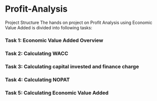 # Profit-Analysis
Project Structure
The hands on project on Profit Analysis using Economic Value Added is divided into following tasks:

### Task 1: Economic Value Added Overview
### Task 2: Calculating WACC
### Task 3: Calculating capital invested and finance charge
### Task 4: Calculating NOPAT
### Task 5: Calculating Economic Value Added
